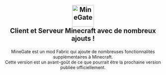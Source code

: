 ## <p align="center"><img src="https://i.imgur.com/7mARzZN.png" height="70px" alt="MineGate"><img><br>Client et Serveur Minecraft avec de nombreux ajouts !</br>
<p align="center">MineGate est un mod Fabric qui ajoute de nombreuses fonctionnalités supplémentaires à Minecraft.<br>
Cette version est un avant-goût de ce que pourrait être la prochaine version publiée officiellement.</p>
